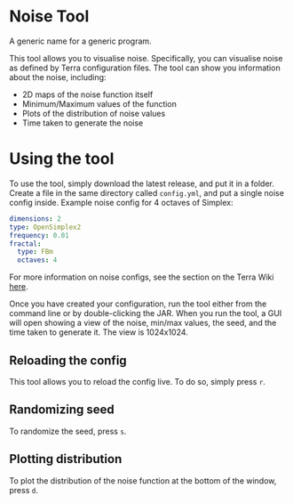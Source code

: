 # Noise Tool
A generic name for a generic program.

This tool allows you to visualise noise.
Specifically, you can visualise noise as defined by Terra configuration files. The tool can show you information about
the noise, including:
* 2D maps of the noise function itself
* Minimum/Maximum values of the function
* Plots of the distribution of noise values
* Time taken to generate the noise

# Using the tool
To use the tool, simply download the latest release, and put it in a folder. Create a file in the same directory
called `config.yml`, and put a single noise config inside. Example noise config for 4 octaves of Simplex:
```yaml
dimensions: 2
type: OpenSimplex2
frequency: 0.01
fractal:
  type: FBm
  octaves: 4
```
For more information on noise configs, see the section on the Terra Wiki
[here](https://github.com/PolyhedralDev/Terra/wiki/Noise-Options).

Once you have created your configuration, run the tool either from the command line or by double-clicking the JAR.
When you run the tool, a GUI will open showing a view of the noise, min/max values, the seed, and the time taken to
generate it. The view is 1024x1024.

## Reloading the config
This tool allows you to reload the config live. To do so, simply press `r`.

## Randomizing seed
To randomize the seed, press `s`.

## Plotting distribution
To plot the distribution of the noise function at the bottom of the window, press `d`.
